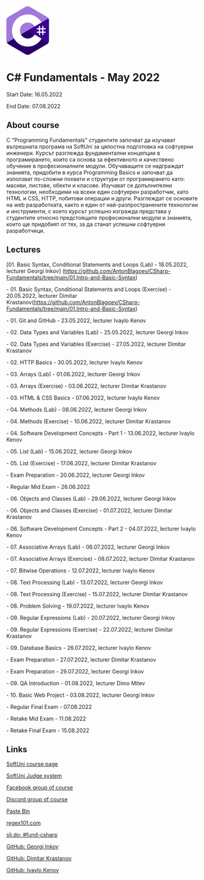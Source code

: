 <picture>
  <img alt="C# Logo" src="CSharp.svg">
</picture>



# C# Fundamentals - May 2022

Start Date: 16.05.2022

End Date: 07.08.2022


## About course 


С "Programming Fundamentals" студентите започват да изучават вътрешната програма на SoftUni за цялостна подготовка на софтуерни инженери. Курсът разглежда фундаментални концепции в програмирането, които са основа за ефективното и качествено обучение в професионалните модули. Обучаващите се надграждат знанията, придобити в курса Programming Basics и започват да използват по-сложни похвати и структури от програмирането като: масиви, листове, обекти и класове. Изучават се допълнителни технологии, необходими на всеки един софтуерен разработчик, като HTML и CSS, HTTP, побитови операции и други. Разглеждат се основите на web разработката, както и един от най-разпространените технологии и инструменти, с което курсът успешно изгражда представа у студентите относно предстоящите професионални модули и знанията, които ще придобият от тях, за да станат успешни софтуерни разработчици.


## Lectures 


[01. Basic Syntax, Conditional Statements and Loops (Lab) - 18.05.2022, lecturer Georgi Inkov] (https://github.com/AntonBlagoev/CSharp-Fundamentals/tree/main/01.Intro-and-Basic-Syntax)

\- 01. Basic Syntax, Conditional Statements and Loops (Exercise) - 20.05.2022, lecturer Dimitar Krastanov(https://github.com/AntonBlagoev/CSharp-Fundamentals/tree/main/01.Intro-and-Basic-Syntax)

\- 01. Git and GitHub - 23.05.2022, lecturer Ivaylo Kenov

\- 02. Data Types and Variables (Lab) - 25.05.2022, lecturer Georgi Inkov

\- 02. Data Types and Variables (Exercise) - 27.05.2022, lecturer Dimitar Krastanov

\- 02. HTTP Basics - 30.05.2022, lecturer Ivaylo Kenov

\- 03. Arrays (Lab) - 01.06.2022, lecturer Georgi Inkov

\- 03. Arrays (Exercise) - 03.06.2022, lecturer Dimitar Krastanov

\- 03. HTML & CSS Basics - 07.06.2022, lecturer Ivaylo Kenov

\- 04. Methods (Lab) - 08.06.2022, lecturer Georgi Inkov

\- 04. Methods (Exercise) - 10.06.2022, lecturer Dimitar Krastanov

\- 04. Software Development Concepts - Part 1 - 13.06.2022, lecturer Ivaylo Kenov

\- 05. List (Lab) - 15.06.2022, lecturer Georgi Inkov

\- 05. List (Exercise) - 17.06.2022, lecturer Dimitar Krastanov

\- Exam Preparation - 20.06.2022, lecturer Georgi Inkov

\- Regular Mid Exam - 26.06.2022

\- 06. Objects and Classes (Lab) - 29.06.2022, lecturer Georgi Inkov

\- 06. Objects and Classes (Exercise) - 01.07.2022, lecturer Dimitar Krastanov

\- 06. Software Development Concepts - Part 2 - 04.07.2022, lecturer Ivaylo Kenov

\- 07. Associative Arrays (Lab) - 06.07.2022, lecturer Georgi Inkov

\- 07. Associative Arrays (Exercise) - 08.07.2022, lecturer Dimitar Krastanov

\- 07. Bitwise Operations - 12.07.2022, lecturer Ivaylo Kenov

\- 08. Text Processing (Lab) - 13.07.2022, lecturer Georgi Inkov

\- 08. Text Processing (Exercise) - 15.07.2022, lecturer Dimitar Krastanov

\- 08. Problem Solving - 19.07.2022, lecturer Ivaylo Kenov

\- 09. Regular Expressions (Lab) - 20.07.2022, lecturer Georgi Inkov

\- 09. Regular Expressions (Exercise) - 22.07.2022, lecturer Dimitar Krastanov

\- 09. Database Basics - 26.07.2022, lecturer Ivaylo Kenov

\- Exam Preparation - 27.07.2022, lecturer Dimitar Krastanov

\- Exam Preparation - 29.07.2022, lecturer Georgi Inkov

\- 09. QA Introduction - 01.08.2022, lecturer Dimo Mitev

\- 10. Basic Web Project - 03.08.2022, lecturer Georgi Inkov

\- Regular Final Exam - 07.08.2022

\- Retake Mid Exam - 11.08.2022

\- Retake Final Exam - 15.08.2022


## Links 

[SoftUni course page](https://softuni.bg/trainings/3729/programming-fundamentals-with-csharp-may-2022#lesson-40321)

[SoftUni Judge system](https://judge.softuni.org/Contests#!/List/ByCategory/149/CSharp-Fundamentals)

[Facebook group of course](https://www.facebook.com/groups/ProgrammingFundamentalswithCsharpMay2022)

[Discord group of course](https://discord.gg/9Grr4SDzsX)

[Paste Bin](https://pastebin.com/)

[regex101.com](https://regex101.com/)

[sli.do: #fund-csharp](https://app.sli.do/)

[GitHub: Georgi Inkov](https://github.com/GoShow)

[GitHub: Dimitar Krastanov](https://github.com/DraksBG?tab=repositories)

[GitHub: Ivaylo Kenov](https://github.com/ivaylokenov)


